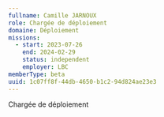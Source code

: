 ```yaml
---
fullname: Camille JARNOUX
role: Chargée de déploiement
domaine: Déploiement
missions:
  - start: 2023-07-26
    end: 2024-02-29
    status: independent
    employer: LBC
memberType: beta
uuid: 1c07ff8f-44db-4650-b1c2-94d824ae23e3
---
```

Chargée de déploiement